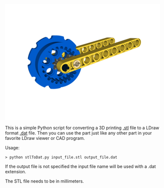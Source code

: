 
![Image of Custom Part](m8043b.png)

This is a simple Python script for converting a 3D printing [.stl](https://en.wikipedia.org/wiki/STL_%28file_format%29)
file to a LDraw format [.dat](http://www.ldraw.org/article/218) file. Then you can use the part just like any other part in
your favorite LDraw viewer or CAD program.

Usage:

```
> python stlToDat.py input_file.stl output_file.dat
```

If the output file is not specified the input file name will be used with a .dat extension.

The STL file needs to be in millimeters.
